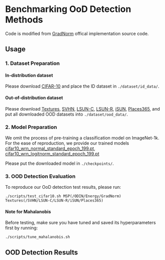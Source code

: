 # Benchmarking OoD Detection Methods

Code is modified from [GradNorm](https://github.com/deeplearning-wisc/gradnorm_ood) offical implementation source code.

## Usage

### 1. Dataset Preparation

#### In-distribution dataset

Please download [CIFAR-10](https://cloud.univ-grenoble-alpes.fr/s/ipgfAwg4Fk4CyPd) and place the ID dataset in
`./dataset/id_data/`.

#### Out-of-distribution dataset

Please download [Textures](https://cloud.univ-grenoble-alpes.fr/s/RHZcTbPJqjwQkkk), [SVHN](https://cloud.univ-grenoble-alpes.fr/s/oaRAzmedmCxxSgf), [LSUN-C](https://cloud.univ-grenoble-alpes.fr/s/cDnrfzr3zF288xk), [LSUN-R](https://cloud.univ-grenoble-alpes.fr/s/Pa8YEZCJRNKtaCe), [iSUN](https://cloud.univ-grenoble-alpes.fr/s/YfAkELSf6PfiaN2), [Places365](https://cloud.univ-grenoble-alpes.fr/s/JDHFcn2Z44FYERp), and put all downloaded OOD datasets into `./dataset/ood_data/`.

### 2. Model Preparation

We omit the process of pre-training a classification model on ImageNet-1k.
For the ease of reproduction, we provide our trained models [cifar10_wrn_normal_standard_epoch_199.pt](https://cloud.univ-grenoble-alpes.fr/s/xbZ4R65j9KGnqiN), [cifar10_wrn_logitnorm_standard_epoch_199.pt](https://cloud.univ-grenoble-alpes.fr/s/CpqQK3YrsQ23xqD)

Please put the downloaded model in `./checkpoints/`.

### 3. OOD Detection Evaluation

To reproduce our OoD detection test results, please run:
```
./scripts/test_cifar10.sh MSP(/ODIN/Energy/GradNorm) Textures(/SVHN/LSUN-C/LSUN-R/iSUN/Places365)
```

#### Note for Mahalanobis
Before testing, make sure you have tuned and saved its hyperparameters first by running:
```
./scripts/tune_mahalanobis.sh
```

## OOD Detection Results


